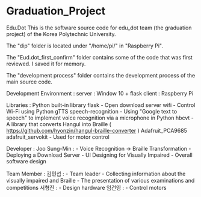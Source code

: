 # Graduation_Project
Edu.Dot
This is the software source code for edu_dot team (the graduation project) of the Korea Polytechnic University.

The "dip" folder is located under "/home/pi/" in "Raspberry Pi".

The "Eud.dot_first_confirm" folder contains some of the code that was first reviewed.
I saved it for memory.

The "development process" folder contains the development process of the main source code.

Development Environment :
    server :
        Window 10 + flask
    client :
        Raspberry Pi

Libraries :
    Python built-in library 
    flask
        - Open download server
    wifi
        - Control Wi-Fi using Python
    gTTS
    speech-recognition
        - Using "Google text to speech" to implement voice recognition via a microphone in Python
    hbcvt
        - A library that converts Hangul into Braille
          ( https://github.com/hyonzin/hangul-braille-converter )
    Adafruit_PCA9685
    adafruit_servokit
        - Used for motor control

Developer :
    Joo Sung-Min :
        - Voice Recognition -> Braille Transformation
        - Deploying a Download Server
        - UI Designing for Visually Impaired
        - Overall software design	

Team Member :
    김민섭 :
        - Team leader
        - Collecting information about the visually impaired and Braille
        - The presentation of various examinations and competitions
    서형진 :
        - Design hardware
    임건영 :
        - Control motors
